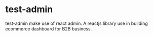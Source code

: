 # test-admin
test-admin make use of react admin. A reactjs library use in building ecommerce dashboard for B2B business.
